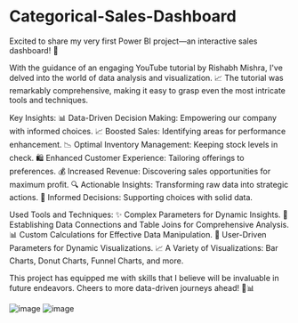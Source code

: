 # Categorical-Sales-Dashboard

Excited to share my very first Power BI project—an interactive sales dashboard! 🚀

With the guidance of an engaging YouTube tutorial by Rishabh Mishra, I've delved into the world of data analysis and visualization. 📈 The tutorial was remarkably comprehensive, making it easy to grasp even the most intricate tools and techniques.

Key Insights:
📊 Data-Driven Decision Making: Empowering our company with informed choices.
📈 Boosted Sales: Identifying areas for performance enhancement.
📉 Optimal Inventory Management: Keeping stock levels in check.
🛍️ Enhanced Customer Experience: Tailoring offerings to preferences.
💰 Increased Revenue: Discovering sales opportunities for maximum profit.
🔍 Actionable Insights: Transforming raw data into strategic actions.
🤝 Informed Decisions: Supporting choices with solid data.

Used Tools and Techniques:
✨ Complex Parameters for Dynamic Insights.
🔗 Establishing Data Connections and Table Joins for Comprehensive Analysis.
📊 Custom Calculations for Effective Data Manipulation.
📆 User-Driven Parameters for Dynamic Visualizations.
📈 A Variety of Visualizations: Bar Charts, Donut Charts, Funnel Charts, and more.

This project has equipped me with skills that I believe will be invaluable in future endeavors. Cheers to more data-driven journeys ahead! 🚀📊

![image](https://github.com/basudeb24/Categorical-Sales-Dashboard/assets/43643452/8935b04e-cd1e-45d8-bd1a-2d790efd2c36)  ![image](https://github.com/basudeb24/Categorical-Sales-Dashboard/assets/43643452/7053e1b8-ffd6-4019-bffc-aaa332028d79)


